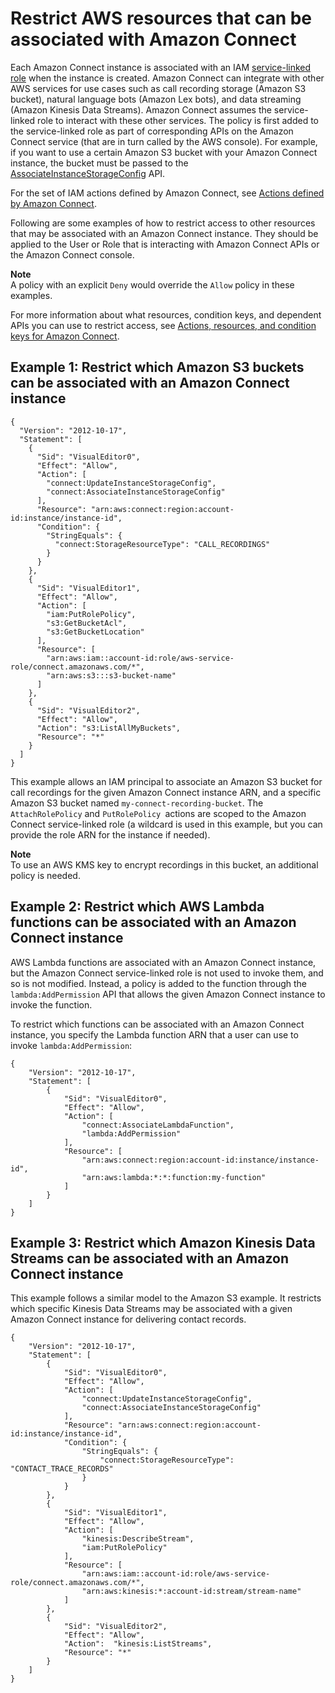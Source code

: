 # Restrict AWS resources that can be associated with Amazon Connect<a name="restrict-access-examples"></a>

Each Amazon Connect instance is associated with an IAM [ service\-linked role](https://docs.aws.amazon.com/IAM/latest/UserGuide/id_roles_terms-and-concepts.html#iam-term-service-linked-role) when the instance is created\. Amazon Connect can integrate with other AWS services for use cases such as call recording storage \(Amazon S3 bucket\), natural language bots \(Amazon Lex bots\), and data streaming \(Amazon Kinesis Data Streams\)\. Amazon Connect assumes the service\-linked role to interact with these other services\. The policy is first added to the service\-linked role as part of corresponding APIs on the Amazon Connect service \(that are in turn called by the AWS console\)\. For example, if you want to use a certain Amazon S3 bucket with your Amazon Connect instance, the bucket must be passed to the [ AssociateInstanceStorageConfig](https://docs.aws.amazon.com/connect/latest/APIReference/API_AssociateInstanceStorageConfig.html) API\.

For the set of IAM actions defined by Amazon Connect, see [Actions defined by Amazon Connect](https://docs.aws.amazon.com/service-authorization/latest/reference/list_amazonconnect.html#amazonconnect-actions-as-permissions)\.

Following are some examples of how to restrict access to other resources that may be associated with an Amazon Connect instance\. They should be applied to the User or Role that is interacting with Amazon Connect APIs or the Amazon Connect console\. 

**Note**  
A policy with an explicit `Deny` would override the `Allow` policy in these examples\.

For more information about what resources, condition keys, and dependent APIs you can use to restrict access, see [Actions, resources, and condition keys for Amazon Connect](https://docs.aws.amazon.com/service-authorization/latest/reference/list_amazonconnect.html)\. 

## Example 1: Restrict which Amazon S3 buckets can be associated with an Amazon Connect instance<a name="example1-restrict-buckets"></a>

```
{
  "Version": "2012-10-17",
  "Statement": [
    {
      "Sid": "VisualEditor0",
      "Effect": "Allow",
      "Action": [
        "connect:UpdateInstanceStorageConfig",
        "connect:AssociateInstanceStorageConfig"
      ],
      "Resource": "arn:aws:connect:region:account-id:instance/instance-id",
      "Condition": {
        "StringEquals": {
          "connect:StorageResourceType": "CALL_RECORDINGS"
        }
      }
    },
    {
      "Sid": "VisualEditor1",
      "Effect": "Allow",
      "Action": [
        "iam:PutRolePolicy",
        "s3:GetBucketAcl",
        "s3:GetBucketLocation"
      ],
      "Resource": [
        "arn:aws:iam::account-id:role/aws-service-role/connect.amazonaws.com/*",
        "arn:aws:s3:::s3-bucket-name"
      ]
    },
    {
      "Sid": "VisualEditor2",
      "Effect": "Allow",
      "Action": "s3:ListAllMyBuckets",
      "Resource": "*"
    }
  ]
}
```

This example allows an IAM principal to associate an Amazon S3 bucket for call recordings for the given Amazon Connect instance ARN, and a specific Amazon S3 bucket named `my-connect-recording-bucket`\. The `AttachRolePolicy` and `PutRolePolicy `actions are scoped to the Amazon Connect service\-linked role \(a wildcard is used in this example, but you can provide the role ARN for the instance if needed\)\.

**Note**  
To use an AWS KMS key to encrypt recordings in this bucket, an additional policy is needed\. 

## Example 2: Restrict which AWS Lambda functions can be associated with an Amazon Connect instance<a name="example2-restrict-lambda-functions"></a>

AWS Lambda functions are associated with an Amazon Connect instance, but the Amazon Connect service\-linked role is not used to invoke them, and so is not modified\. Instead, a policy is added to the function through the `lambda:AddPermission` API that allows the given Amazon Connect instance to invoke the function\. 

To restrict which functions can be associated with an Amazon Connect instance, you specify the Lambda function ARN that a user can use to invoke `lambda:AddPermission`: 

```
{
    "Version": "2012-10-17",
    "Statement": [
        {
            "Sid": "VisualEditor0",
            "Effect": "Allow",
            "Action": [
                "connect:AssociateLambdaFunction",
                "lambda:AddPermission"
            ],
            "Resource": [
                "arn:aws:connect:region:account-id:instance/instance-id",
                "arn:aws:lambda:*:*:function:my-function"      
            ]
        }
    ]
}
```

## Example 3: Restrict which Amazon Kinesis Data Streams can be associated with an Amazon Connect instance<a name="example3-restrict-kinesis-data-streams"></a>

This example follows a similar model to the Amazon S3 example\. It restricts which specific Kinesis Data Streams may be associated with a given Amazon Connect instance for delivering contact records\.

```
{
    "Version": "2012-10-17",
    "Statement": [
        {
            "Sid": "VisualEditor0",
            "Effect": "Allow",
            "Action": [
                "connect:UpdateInstanceStorageConfig",
                "connect:AssociateInstanceStorageConfig"
            ],
            "Resource": "arn:aws:connect:region:account-id:instance/instance-id",
            "Condition": {
                "StringEquals": {
                    "connect:StorageResourceType": "CONTACT_TRACE_RECORDS"
                }
            }
        },
        {
            "Sid": "VisualEditor1",
            "Effect": "Allow",
            "Action": [
                "kinesis:DescribeStream",
                "iam:PutRolePolicy"
            ],
            "Resource": [
                "arn:aws:iam::account-id:role/aws-service-role/connect.amazonaws.com/*",
                "arn:aws:kinesis:*:account-id:stream/stream-name"
            ]
        }, 
        {
            "Sid": "VisualEditor2",
            "Effect": "Allow",
            "Action":  "kinesis:ListStreams",
            "Resource": "*"            
        }
    ]
}
```